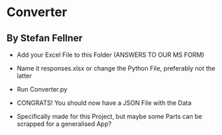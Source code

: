 # Converter

## By Stefan Fellner

+ Add your Excel File to this Folder (ANSWERS TO OUR MS FORM)

+ Name it responses.xlsx or change the Python File, preferably not the latter

+ Run Converter.py

+ CONGRATS! You should now have a JSON File with the Data

+ Specifically made for this Project, but maybe some Parts can be scrapped for a generalised App?
